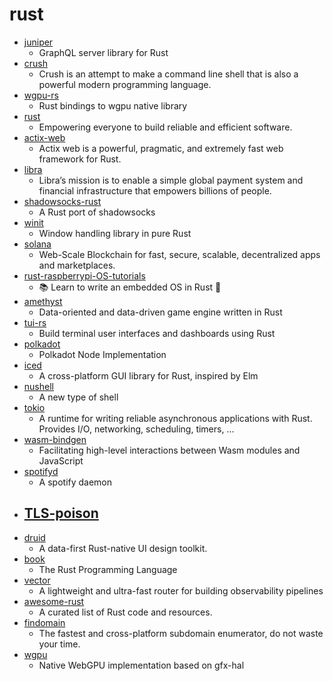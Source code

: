 # rust
- [juniper](https://github.com/graphql-rust/juniper)
  - GraphQL server library for Rust
- [crush](https://github.com/liljencrantz/crush)
  - Crush is an attempt to make a command line shell that is also a powerful modern programming language.
- [wgpu-rs](https://github.com/gfx-rs/wgpu-rs)
  - Rust bindings to wgpu native library
- [rust](https://github.com/rust-lang/rust)
  - Empowering everyone to build reliable and efficient software.
- [actix-web](https://github.com/actix/actix-web)
  - Actix web is a powerful, pragmatic, and extremely fast web framework for Rust.
- [libra](https://github.com/libra/libra)
  - Libra’s mission is to enable a simple global payment system and financial infrastructure that empowers billions of people.
- [shadowsocks-rust](https://github.com/shadowsocks/shadowsocks-rust)
  - A Rust port of shadowsocks
- [winit](https://github.com/rust-windowing/winit)
  - Window handling library in pure Rust
- [solana](https://github.com/solana-labs/solana)
  - Web-Scale Blockchain for fast, secure, scalable, decentralized apps and marketplaces.
- [rust-raspberrypi-OS-tutorials](https://github.com/rust-embedded/rust-raspberrypi-OS-tutorials)
  - 📚 Learn to write an embedded OS in Rust 🦀
- [amethyst](https://github.com/amethyst/amethyst)
  - Data-oriented and data-driven game engine written in Rust
- [tui-rs](https://github.com/fdehau/tui-rs)
  - Build terminal user interfaces and dashboards using Rust
- [polkadot](https://github.com/paritytech/polkadot)
  - Polkadot Node Implementation
- [iced](https://github.com/hecrj/iced)
  - A cross-platform GUI library for Rust, inspired by Elm
- [nushell](https://github.com/nushell/nushell)
  - A new type of shell
- [tokio](https://github.com/tokio-rs/tokio)
  - A runtime for writing reliable asynchronous applications with Rust. Provides I/O, networking, scheduling, timers, ...
- [wasm-bindgen](https://github.com/rustwasm/wasm-bindgen)
  - Facilitating high-level interactions between Wasm modules and JavaScript
- [spotifyd](https://github.com/Spotifyd/spotifyd)
  - A spotify daemon
- [TLS-poison](https://github.com/jmdx/TLS-poison)
  - 
- [druid](https://github.com/linebender/druid)
  - A data-first Rust-native UI design toolkit.
- [book](https://github.com/rust-lang/book)
  - The Rust Programming Language
- [vector](https://github.com/timberio/vector)
  - A lightweight and ultra-fast router for building observability pipelines
- [awesome-rust](https://github.com/rust-unofficial/awesome-rust)
  - A curated list of Rust code and resources.
- [findomain](https://github.com/Edu4rdSHL/findomain)
  - The fastest and cross-platform subdomain enumerator, do not waste your time.
- [wgpu](https://github.com/gfx-rs/wgpu)
  - Native WebGPU implementation based on gfx-hal
